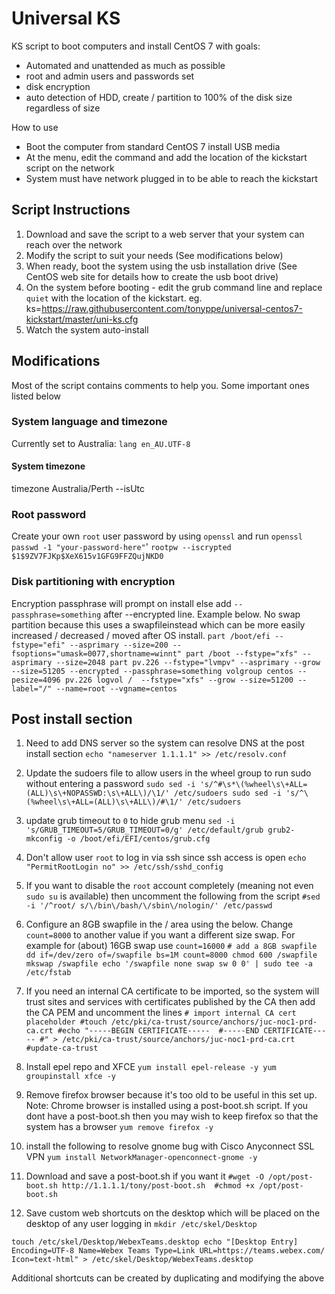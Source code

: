 # Universal KS

KS script to boot computers and install CentOS 7 with goals: 

  - Automated and unattended as much as possible
  - root and admin users and passwords set
  - disk encryption
  - auto detection of HDD, create / partition to 100% of the disk size regardless of size

How to use

  - Boot the computer from standard CentOS 7 install USB media
  - At the menu, edit the command and add the location of the kickstart script on the network
  - System must have network plugged in to be able to reach the kickstart
  
## Script Instructions
  
  1. Download and save the script to a web server that your system can reach over the network
  2. Modify the script to suit your needs (See modifications below)
  3. When ready, boot the system using the usb installation drive (See CentOS web site for details how to create the usb boot drive)
  4. On the system before booting - edit the grub command line and replace `quiet` with the location of the kickstart. eg. ks=https://raw.githubusercontent.com/tonyppe/universal-centos7-kickstart/master/uni-ks.cfg
  5. Watch the system auto-install
  
## Modifications

Most of the script contains comments to help you. Some important ones listed below

### System language and timezone
Currently set to Australia:
 `lang en_AU.UTF-8`
#### System timezone
timezone Australia/Perth --isUtc

### Root password 
Create your own `root` user password by using `openssl` and run `openssl passwd -1 "your-password-here"`'
`rootpw --iscrypted $1$9ZV7FJKp$XeX615v1GFG9FFZQujNKD0`

### Disk partitioning with encryption
Encryption passphrase will prompt on install else add `--passphrase=something` after --encrypted line. Example below.
No swap partition because this uses a swapfileinstead which can be more easily increased / decreased / moved after OS install.
`part /boot/efi --fstype="efi" --asprimary --size=200 --fsoptions="umask=0077,shortname=winnt"
part /boot --fstype="xfs" --asprimary --size=2048
part pv.226 --fstype="lvmpv" --asprimary --grow --size=51205 --encrypted --passphrase=something
volgroup centos --pesize=4096 pv.226
logvol /  --fstype="xfs" --grow --size=51200 --label="/" --name=root --vgname=centos`

## Post install section

1. Need to add DNS server so the system can resolve DNS at the post install section
`echo "nameserver 1.1.1.1" >> /etc/resolv.conf`

2. Update the sudoers file to allow users in the wheel group to run sudo without entering a password
`sudo sed -i 's/^#\s*\(%wheel\s\+ALL=(ALL)\s\+NOPASSWD:\s\+ALL\)/\1/' /etc/sudoers
sudo sed -i 's/^\(%wheel\s\+ALL=(ALL)\s\+ALL\)/#\1/' /etc/sudoers`

3. update grub timeout to `0` to hide grub menu
`sed -i 's/GRUB_TIMEOUT=5/GRUB_TIMEOUT=0/g' /etc/default/grub
grub2-mkconfig -o /boot/efi/EFI/centos/grub.cfg`

4. Don't allow user `root` to log in via ssh since ssh access is open
`echo "PermitRootLogin no" >> /etc/ssh/sshd_config`

5. If you want to disable the `root` account completely (meaning not even `sudo su` is available) then uncomment the following from the script
`#sed -i '/^root/ s/\/bin\/bash/\/sbin\/nologin/' /etc/passwd`

6. Configure an 8GB swapfile in the / area using the below. Change `count=8000` to another value if you want a different size swap. For example for (about) 16GB swap use `count=16000`
`# add a 8GB swapfile
dd if=/dev/zero of=/swapfile bs=1M count=8000
chmod 600 /swapfile
mkswap /swapfile
echo '/swapfile none swap sw 0 0' | sudo tee -a /etc/fstab`

7. If you need an internal CA certificate to be imported, so the system will trust sites and services with certificates published by the CA then add the CA PEM and uncomment the lines
`# import internal CA cert placeholder
#touch /etc/pki/ca-trust/source/anchors/juc-noc1-prd-ca.crt
#echo "-----BEGIN CERTIFICATE----- 
#-----END CERTIFICATE-----
#" > /etc/pki/ca-trust/source/anchors/juc-noc1-prd-ca.crt
#update-ca-trust`

8. Install epel repo and XFCE
`yum install epel-release -y
yum groupinstall xfce -y`

9. Remove firefox browser because it's too old to be useful in this set up. Note: Chrome browser is installed using a post-boot.sh script. If you dont have a post-boot.sh then you may wish to keep firefox so that the system has a browser
`yum remove firefox -y`

10. install the following to resolve gnome bug with Cisco Anyconnect SSL VPN
`yum install NetworkManager-openconnect-gnome -y`

11. Download and save a post-boot.sh if you want it
`#wget -O /opt/post-boot.sh http://1.1.1.1/tony/post-boot.sh 
#chmod +x /opt/post-boot.sh `

12. Save custom web shortcuts on the desktop which will be placed on the desktop of any user logging in
`mkdir /etc/skel/Desktop`

`touch /etc/skel/Desktop/WebexTeams.desktop
echo "[Desktop Entry]
Encoding=UTF-8
Name=Webex Teams
Type=Link
URL=https://teams.webex.com/
Icon=text-html" > /etc/skel/Desktop/WebexTeams.desktop`

Additional shortcuts can be created by duplicating and modifying the above



